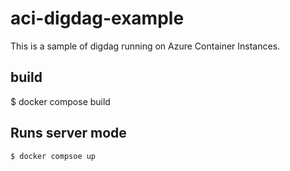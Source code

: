 # aci-digdag-example
This is a sample of digdag running on Azure Container Instances.

## build
$ docker compose build

## Runs server mode
```shell
$ docker compsoe up
```

